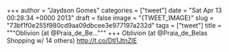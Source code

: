 
+++
author = "Jaydson Gomes"
categories = ["tweet"]
date = "Sat Apr 13 00:28:34 +0000 2013"
draft = false
image = "{TWEET_IMAGE}"
slug = "73bf1f0e255f980cd9aa09dbcee3e977197a232d"
tags = ["tweet"]
title = """Oblivion (at @Praia_de_Be..."""
+++
Oblivion (at @Praia_de_Belas Shopping w/ 14 others) http://t.co/Dtl1JtnZlE
